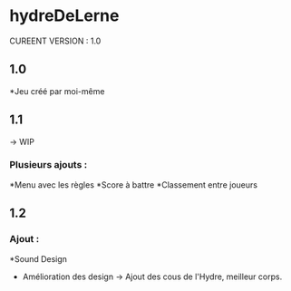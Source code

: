 # hydreDeLerne
CUREENT VERSION : 1.0
## 1.0
*Jeu créé par moi-même 
## 1.1
-> WIP 
### Plusieurs ajouts :
*Menu avec les règles
*Score à battre
*Classement entre joueurs
## 1.2
### Ajout :
*Sound Design
* Amélioration des design -> Ajout des cous de l'Hydre, meilleur corps.

